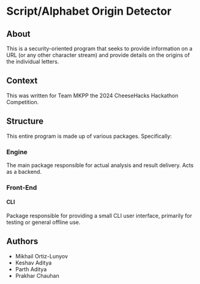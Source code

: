 # Script/Alphabet Origin Detector
## About
This is a security-oriented program that seeks to provide information on a URL (or any other character stream) and provide details on the origins of the individual letters.
## Context
This was written for Team MKPP the 2024 CheeseHacks Hackathon Competition.
## Structure
This entire program is made up of various packages. Specifically:

### Engine
The main package responsible for actual analysis and result delivery. Acts as a backend.

### Front-End
#### CLI
Package responsible for providing a small CLI user interface, primarily for testing or general offline use.

## Authors
 - Mikhail Ortiz-Lunyov
 - Keshav Aditya
 - Parth Aditya
 - Prakhar Chauhan
